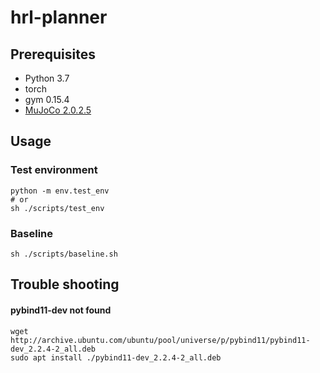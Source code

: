 # hrl-planner

## Prerequisites
- Python 3.7
- torch
- gym 0.15.4
- [MuJoCo 2.0.2.5 ](http://www.mujoco.org/)

## Usage
### Test environment
```
python -m env.test_env 
# or 
sh ./scripts/test_env
```

### Baseline
```
sh ./scripts/baseline.sh
```

## Trouble shooting

#### pybind11-dev not found
```
wget http://archive.ubuntu.com/ubuntu/pool/universe/p/pybind11/pybind11-dev_2.2.4-2_all.deb
sudo apt install ./pybind11-dev_2.2.4-2_all.deb
```

